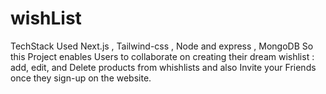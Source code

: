 # wishList
TechStack Used 
Next.js , Tailwind-css , Node and express , MongoDB
So this Project enables Users to collaborate on creating their dream wishlist : add, edit, and Delete products from whishlists and also Invite your Friends once they sign-up on the website.
